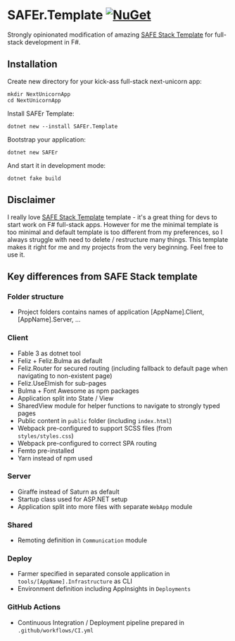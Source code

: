 ﻿# SAFEr.Template [![NuGet](https://img.shields.io/nuget/v/SAFEr.Template.svg?style=flat-square)](https://www.nuget.org/packages/SAFEr.Template/)

Strongly opinionated modification of amazing [SAFE Stack Template](https://safe-stack.github.io/) for full-stack development in F#.

## Installation

Create new directory for your kick-ass full-stack next-unicorn app:

    mkdir NextUnicornApp
    cd NextUnicornApp
    
Install SAFEr Template:

    dotnet new --install SAFEr.Template

Bootstrap your application:

    dotnet new SAFEr

And start it in development mode:

    dotnet fake build

## Disclaimer

I really love [SAFE Stack Template](https://safe-stack.github.io/) template - it's a great thing for devs to start work on F# full-stack apps. However for me the minimal template is too minimal and default template is too different from my preferences, so I always struggle with need to delete / restructure many things. This template makes it right for me and my projects from the very beginning. Feel free to use it.

## Key differences from SAFE Stack template

### Folder structure

- Project folders contains names of application [AppName].Client, [AppName].Server, ...

### Client

- Fable 3 as dotnet tool
- Feliz + Feliz.Bulma as default
- Feliz.Router for secured routing (including fallback to default page when navigating to non-existent page)
- Feliz.UseElmish for sub-pages
- Bulma + Font Awesome as npm packages
- Application split into State / View
- SharedView module for helper functions to navigate to strongly typed pages
- Public content in `public` folder (including `index.html`)
- Webpack pre-configured to support SCSS files (from `styles/styles.css`)
- Webpack pre-configured to correct SPA routing
- Femto pre-installed
- Yarn instead of npm used

### Server

- Giraffe instead of Saturn as default
- Startup class used for ASP.NET setup
- Application split into more files with separate `WebApp` module

### Shared

- Remoting definition in `Communication` module

### Deploy

- Farmer specified in separated console application in `tools/[AppName].Infrastructure` as CLI
- Environment definition including AppInsights in `Deployments`

### GitHub Actions

- Continuous Integration / Deployment pipeline prepared in `.github/workflows/CI.yml`